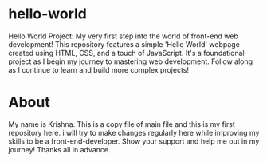 # hello-world
Hello World Project: My very first step into the world of front-end web development! This repository features a simple 'Hello World' webpage created using HTML, CSS, and a touch of JavaScript. It's a foundational project as I begin my journey to mastering web development. Follow along as I continue to learn and build more complex projects!
# About
My name is Krishna. This is a copy file of main file and this is my first repository here. i will try to make changes regularly here while improving my skills to be a front-end-developer. Show your support and help me out in my journey! Thanks all in advance. 
